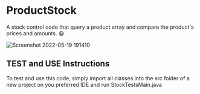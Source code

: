 # ProductStock
A stock control code that query a product array and compare the product's prices and amounts. :grinning:

![Screenshot 2022-05-19 191410](https://user-images.githubusercontent.com/81270107/169413556-ce16d7e8-ffcc-4afa-8f9c-51c5af028bb8.png)

## TEST and USE Instructions
To test and use this code, simply import all classes into the src folder of a new project on you preferred IDE and run StockTestsMain.java
